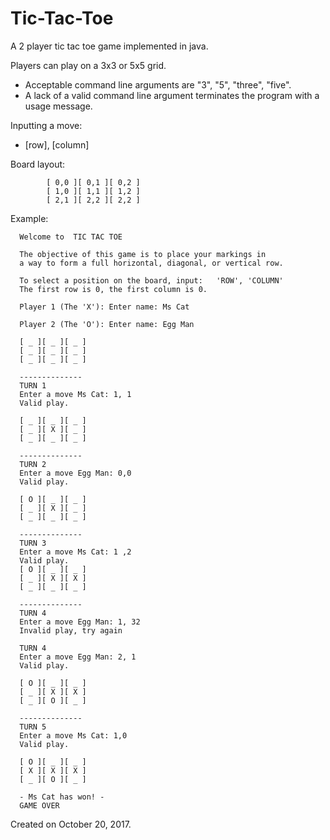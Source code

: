 # Tic-Tac-Toe
A 2 player tic tac toe game implemented in java.

Players can play on a 3x3 or 5x5 grid.
- Acceptable command line arguments are "3", "5", "three", "five".
- A lack of a valid command line argument terminates the program with a usage message.

Inputting a move:
- [row], [column]

Board layout:

            [ 0,0 ][ 0,1 ][ 0,2 ]
            [ 1,0 ][ 1,1 ][ 1,2 ]
            [ 2,1 ][ 2,2 ][ 2,2 ]

Example:

      Welcome to  TIC TAC TOE 

      The objective of this game is to place your markings in  
      a way to form a full horizontal, diagonal, or vertical row.

      To select a position on the board, input:   'ROW', 'COLUMN' 
      The first row is 0, the first column is 0.

      Player 1 (The 'X'): Enter name: Ms Cat

      Player 2 (The 'O'): Enter name: Egg Man

      [ _ ][ _ ][ _ ]
      [ _ ][ _ ][ _ ]
      [ _ ][ _ ][ _ ]

      --------------
      TURN 1
      Enter a move Ms Cat: 1, 1
      Valid play.

      [ _ ][ _ ][ _ ]
      [ _ ][ X ][ _ ]
      [ _ ][ _ ][ _ ]

      --------------
      TURN 2
      Enter a move Egg Man: 0,0
      Valid play.

      [ O ][ _ ][ _ ]
      [ _ ][ X ][ _ ]
      [ _ ][ _ ][ _ ]

      --------------
      TURN 3
      Enter a move Ms Cat: 1 ,2
      Valid play.
      [ O ][ _ ][ _ ]
      [ _ ][ X ][ X ]
      [ _ ][ _ ][ _ ]

      --------------
      TURN 4
      Enter a move Egg Man: 1, 32
      Invalid play, try again

      TURN 4
      Enter a move Egg Man: 2, 1
      Valid play.

      [ O ][ _ ][ _ ]
      [ _ ][ X ][ X ]
      [ _ ][ O ][ _ ]

      --------------
      TURN 5
      Enter a move Ms Cat: 1,0
      Valid play.

      [ O ][ _ ][ _ ]
      [ X ][ X ][ X ]
      [ _ ][ O ][ _ ]

      - Ms Cat has won! -
      GAME OVER
   

Created on October 20, 2017.

